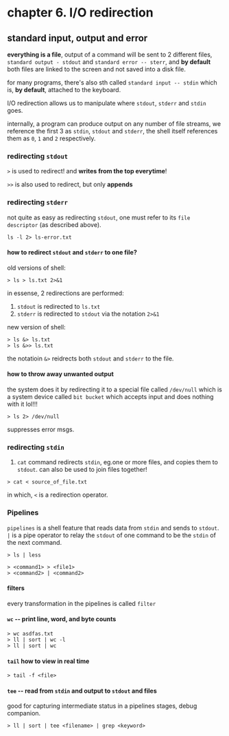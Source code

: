 # chapter 6. I/O redirection

## standard input, output and error
**everything is a file**, output of a command will be sent to 2 different files, 
`standard output - stdout` and `standard error -- sterr`, and **by default** both files are
linked to the screen and not saved into a disk file.

for many programs, there's also sth called `standard input -- stdin` which is, **by default**, 
attached to the keyboard.

I/O redirection allows us to manipulate where `stdout`, `stderr` and `stdin` goes.

internally, a program can produce output on any number of file streams, we reference the 
first 3 as `stdin`, `stdout` and `stderr`, the shell itself references them as `0`, `1` and 
`2` respectively.

### redirecting `stdout`
`>` is used to redirect! and **writes from the top everytime**!

`>>` is also used to redirect, but only **appends**

### redirecting `stderr`
not quite as easy as redirecting `stdout`, one must refer to its `file descriptor`
(as described above).

`ls -l 2> ls-error.txt`

#### how to redirect `stdout` and `stderr` to one file?
old versions of shell:
```commandline
> ls > ls.txt 2>&1
```
in essense, 2 redirections are performed:
1. `stdout` is redirected to `ls.txt`
2. `stderr` is redirected to `stdout` via the notation `2>&1`

new version of shell:
```commandline
> ls &> ls.txt
> ls &>> ls.txt
```
the notatioin `&>` reidrects both `stdout` and `stderr` to the file.


#### how to throw away unwanted output
the system does it by redirecting it to a special file called `/dev/null` which is a system 
device called `bit bucket` which accepts input and does nothing with it lol!!!
```commandline
> ls 2> /dev/null
```
suppresses error msgs.

### redirecting `stdin`
1. `cat` command redirects `stdin`, eg.one or more files, and copies them to `stdout`.
can also be used to join files together!
```commandline
> cat < source_of_file.txt
```
in which, `<` is a redirection operator.


### Pipelines
`pipelines` is a shell feature that reads data from `stdin` and sends to `stdout`.
`|` is a pipe operator to relay the `stdout` of one command to be the `stdin` of the next command. 
```commandline
> ls | less
```

```commandline
> <command1> > <file1>
> <command2> | <command2>
```

#### filters
every transformation in the pipelines is called `filter`

#### `wc` -- print line, word, and byte counts
```
> wc asdfas.txt
> ll | sort | wc -l
> ll | sort | wc
```

#### `tail` how to view in real time
```commandline
> tail -f <file>
```

#### `tee` -- read from `stdin` and output to `stdout` and files
good for capturing intermediate status in a pipelines stages, debug companion.

```commandline
> ll | sort | tee <filename> | grep <keyword>
```
